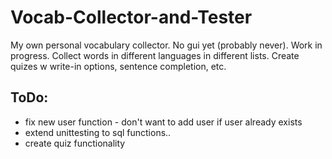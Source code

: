 # Vocab-Collector-and-Tester
My own personal vocabulary collector. No gui yet (probably never). Work in progress. Collect words in different languages in different lists.  Create quizes w write-in options, sentence completion, etc. 


## ToDo:
* fix new user function - don't want to add user if user already exists
* extend unittesting to sql functions..
* create quiz functionality
